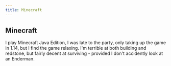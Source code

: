 ```yaml
---
title: Minecraft
---
```


## Minecraft

I play Minecraft Java Edition, I was late to the party, only taking up the
game in 1.14, but I find the game relaxing. I'm terrible at both building
and redstone, but fairly decent at surviving - provided I don't accidently
look at an Enderman.

